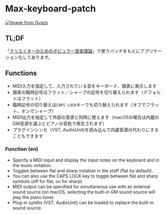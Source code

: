 # Max-keyboard-patch

[![Image from Gyazo](https://i.gyazo.com/a37198c4c322fbcb2a997c6d1f05bbea.gif)](https://gyazo.com/a37198c4c322fbcb2a997c6d1f05bbea)

## TL;DF

「[クリエイターのためのポピュラー音楽理論](https://youtube.com/playlist?list=PL560ZbpIuuR7bpr6kWBMc2Tc_JdmIWoZm)」で使うパッチをもとにアプリケーション化してあります。

## Functions
- MIDI入力を指定して、入力されている音をキーボード、譜表に表示します
- 譜表の臨時記号はフラット／シャープの記号を切り替えられます（デフォルトはフラット）
- 臨時記号の切り替えは`CAPS LOCK`キーでも切り替えられます（オフでフラット、オンでシャープ）
- MIDI出力を指定して外部の音源と同時に使えます（macOSの場合は内蔵のGM音源を選ぶとピアノの音色で再生されます）
- プラグインシンセ（VST, AudioUnit)を読み込んで内蔵音源の代わりにすることもできます

### Function (en)
- Specify a MIDI input and display the input notes on the keyboard and in the music notation.
- Toggles between flat and sharp notation in the staff (flat by default).
- You can also use the CAPS LOCK key to toggle between flat and sharp symbols (off for flat, on for sharp)
- MIDI output can be specified for simultaneous use with an external sound source (on macOS, selecting the built-in GM sound source will play the piano tone).
- Plug-in synths (VST, AudioUnit) can be loaded to replace the built-in sound source.